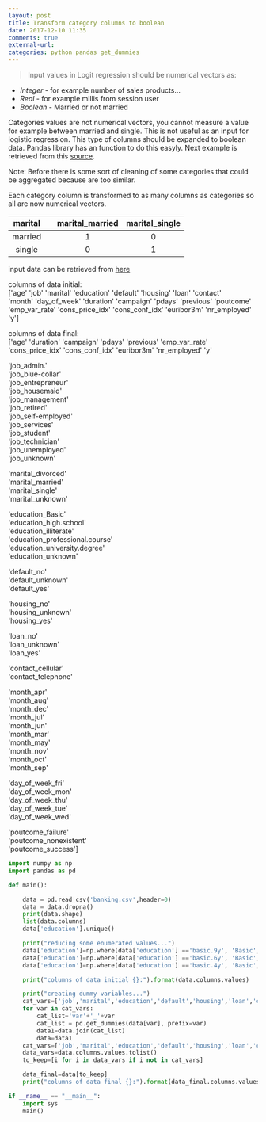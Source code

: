 ```yaml
---
layout: post
title: Transform category columns to boolean
date: 2017-12-10 11:35
comments: true
external-url:
categories: python pandas get_dummies
---
```


> Input values in Logit regression should be numerical vectors as:

* *Integer* - for example number of sales products...
* *Real* - for example millis from session user
* *Boolean* - Married or not married

Categories values are not numerical vectors, you cannot measure a value for example between married and single. This is not useful as an input for logistic regression. This type of columns should be expanded to boolean data. Pandas library has an function to do this easyly. Next example is retrieved from this [source](https://datascienceplus.com/building-a-logistic-regression-in-python-step-by-step/).

Note: Before there is some sort of cleaning of some categories that could be aggregated because are too similar.

Each category column is transformed to as many columns as categories so all are now numerical vectors.

| marital |   | marital_married | marital_single |
|:-------:|---|:---------------:|:--------------:|
| married |   | 1               | 0              |
| single  |   | 0               | 1              |

input data can be retrieved from [here](https://raw.githubusercontent.com/madmashup/targeted-marketing-predictive-engine/master/banking.csv)

columns of data initial:  
['age' 'job' 'marital' 'education' 'default' 'housing' 'loan' 'contact'  
 'month' 'day_of_week' 'duration' 'campaign' 'pdays' 'previous' 'poutcome'  
 'emp_var_rate' 'cons_price_idx' 'cons_conf_idx' 'euribor3m' 'nr_employed' 'y']  

columns of data final:  
['age' 'duration' 'campaign' 'pdays' 'previous' 'emp_var_rate'  
 'cons_price_idx' 'cons_conf_idx' 'euribor3m' 'nr_employed' 'y'  
   
 'job_admin.'  
 'job_blue-collar'  
 'job_entrepreneur'  
 'job_housemaid'  
 'job_management'  
 'job_retired'  
 'job_self-employed'  
 'job_services'  
 'job_student'  
 'job_technician'  
 'job_unemployed'  
 'job_unknown'  

 'marital_divorced'  
 'marital_married'  
 'marital_single'  
 'marital_unknown'  

 'education_Basic'  
 'education_high.school'  
 'education_illiterate'  
 'education_professional.course'  
 'education_university.degree'  
 'education_unknown'  

 'default_no'  
 'default_unknown'  
 'default_yes'  

 'housing_no'  
 'housing_unknown'  
 'housing_yes'  

 'loan_no'  
 'loan_unknown'  
 'loan_yes'  

 'contact_cellular'  
 'contact_telephone'  

 'month_apr'  
 'month_aug'  
 'month_dec'  
 'month_jul'  
 'month_jun'  
 'month_mar'  
 'month_may'  
 'month_nov'  
 'month_oct'  
 'month_sep'  

 'day_of_week_fri'  
 'day_of_week_mon'  
 'day_of_week_thu'  
 'day_of_week_tue'  
 'day_of_week_wed'  

 'poutcome_failure'  
 'poutcome_nonexistent'  
 'poutcome_success']  

```python
import numpy as np
import pandas as pd

def main(): 

	data = pd.read_csv('banking.csv',header=0)
	data = data.dropna()
	print(data.shape)
	list(data.columns)
	data['education'].unique()

	print("reducing some enumerated values...")
	data['education']=np.where(data['education'] =='basic.9y', 'Basic', data['education'])
	data['education']=np.where(data['education'] =='basic.6y', 'Basic', data['education'])
	data['education']=np.where(data['education'] =='basic.4y', 'Basic', data['education'])

	print("columns of data initial {}:").format(data.columns.values)

	print("creating dummy variables...")
	cat_vars=['job','marital','education','default','housing','loan','contact','month','day_of_week','poutcome']
	for var in cat_vars:
	    cat_list='var'+'_'+var
	    cat_list = pd.get_dummies(data[var], prefix=var)
	    data1=data.join(cat_list)
	    data=data1
	cat_vars=['job','marital','education','default','housing','loan','contact','month','day_of_week','poutcome']
	data_vars=data.columns.values.tolist()
	to_keep=[i for i in data_vars if i not in cat_vars]

	data_final=data[to_keep]
	print("columns of data final {}:").format(data_final.columns.values)

if __name__ == "__main__":
    import sys
    main()

```
